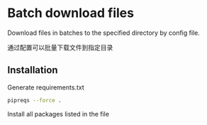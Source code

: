 # Batch download files

Download files in batches to the specified directory by config file.

通过配置可以批量下载文件到指定目录

## Installation

Generate requirements.txt 
```sh
pipreqs --force .
```
Install all packages listed in the file
```sh

```